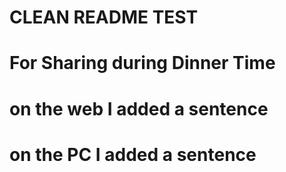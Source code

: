 # CLEAN README TEST


# For Sharing during Dinner Time


# on the web I added a sentence


# on the PC I added a sentence